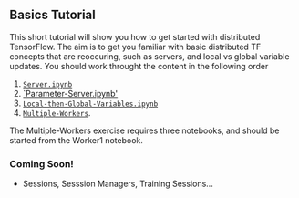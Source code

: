 ## Basics Tutorial

This short tutorial will show you how to get started with distributed TensorFlow.  The aim is to get you familiar with basic distributed TF concepts that are reoccuring, such as servers, and local vs global variable updates.  You should work throught the content in the following order 

1. [`Server.ipynb`](Servers.ipynb)
2. [`Parameter-Server.ipynb'](Parameter-Server.ipynb)
3. [`Local-then-Global-Variables.ipynb`](Local-then-Global_Variables.ipynb)
4. [`Multiple-Workers`](Multiple-Workers/).

The Multiple-Workers exercise requires three notebooks, and should be started from the Worker1 notebook.

### Coming Soon!
* Sessions, Sesssion Managers, Training Sessions...

